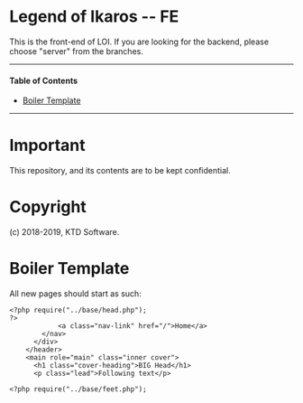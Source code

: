 # Legend of Ikaros -- FE

This is the front-end of LOI. If you are looking for the backend, please choose "server" from the branches.

----
#### Table of Contents
<ul>
  <li><a href="#boiler">Boiler Template</a></li>
</ul>

----

# Important
This repository, and its contents are to be kept confidential.

# Copyright
(c) 2018-2019, KTD Software.

# Boiler Template

All new pages should start as such:
  ```
  <?php require("../base/head.php");
  ?>
              <a class="nav-link" href="/">Home</a>
          </nav>
        </div>
      </header>
      <main role="main" class="inner cover">
        <h1 class="cover-heading">BIG Head</h1>
        <p class="lead">Following text</p>
  
  <?php require("../base/feet.php");
  ```
